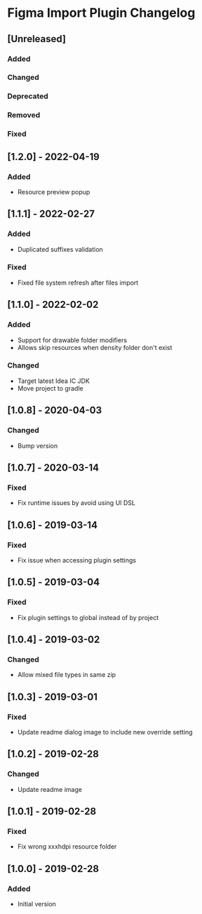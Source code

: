 <!-- Keep a Changelog guide -> https://keepachangelog.com -->

# Figma Import Plugin Changelog

## [Unreleased]
### Added

### Changed

### Deprecated

### Removed

### Fixed

## [1.2.0] - 2022-04-19
### Added
- Resource preview popup

## [1.1.1] - 2022-02-27
### Added
- Duplicated suffixes validation

### Fixed
- Fixed file system refresh after files import

## [1.1.0] - 2022-02-02
### Added
- Support for drawable folder modifiers
- Allows skip resources when density folder don't exist

### Changed
- Target latest Idea IC JDK
- Move project to gradle

## [1.0.8] - 2020-04-03
### Changed
- Bump version

## [1.0.7] - 2020-03-14
### Fixed
- Fix runtime issues by avoid using UI DSL

## [1.0.6] - 2019-03-14
### Fixed
- Fix issue when accessing plugin settings

## [1.0.5] - 2019-03-04
### Fixed
- Fix plugin settings to global instead of by project

## [1.0.4] - 2019-03-02
### Changed
- Allow mixed file types in same zip

## [1.0.3] - 2019-03-01
### Fixed
- Update readme dialog image to include new override setting

## [1.0.2] - 2019-02-28
### Changed
- Update readme image

## [1.0.1] - 2019-02-28
### Fixed
- Fix wrong xxxhdpi resource folder

## [1.0.0] - 2019-02-28
### Added
- Initial version